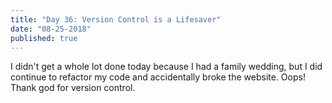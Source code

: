 ```yaml
---
title: "Day 36: Version Control is a Lifesaver"
date: "08-25-2018"
published: true
---
```

I didn't get a whole lot done today because I had a family wedding, but I did continue to refactor my code and accidentally broke the website. Oops! Thank god for version control.
